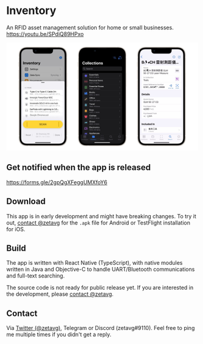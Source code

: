 # Inventory

An RFID asset management solution for home or small businesses. https://youtu.be/SPdiQ89HPxo

![](./images/preview.jpg)


## Get notified when the app is released

https://forms.gle/2gpQgXFeggUMXfoY6


## Download

This app is in early development and might have breaking changes. To try it out, [contact @zetavg](#contact) for the `.apk` file for Android or TestFlight installation for iOS.


## Build

The app is written with React Native (TypeScript), with native modules written in Java and Objective-C to handle UART/Bluetooth communications and full-text searching.

The source code is not ready for public release yet. If you are interested in the development, please [contact @zetavg](#contact).

## Contact

Via [Twitter (@zetavg)](https://twitter.com/zetavg), Telegram or Discord (zetavg#9110). Feel free to ping me multiple times if you didn't get a reply.
